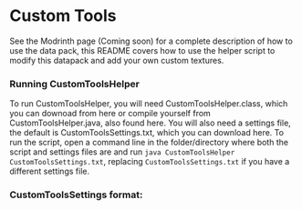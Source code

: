 # Custom Tools
See the Modrinth page (Coming soon) for a complete description of how to use the data pack, this README covers how to use the helper script to modify this datapack and add your own custom textures.

### Running CustomToolsHelper
To run CustomToolsHelper, you will need CustomToolsHelper.class, which you can downoad from here or compile yourself from CustomToolsHelper.java, also found here.
You will also need a settings file, the default is CustomToolsSettings.txt, which you can download here.
To run the script, open a command line in the folder/directory where both the script and settings files are and run ``java CustomToolsHelper CustomToolsSettings.txt``, replacing ``CustomToolsSettings.txt`` if you have a different settings file.

### CustomToolsSettings format:
